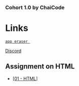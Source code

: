 ### Cohort 1.0 by ChaiCode


# Links

 [`app eraser `](https://app.eraser.io/workspace/aqaTC9ma4qmZ9CDuSriU) 

 [Discord]()

## Assignment on HTML
  - [[01 - HTML](https://github.com/merakesh99/ChaiCode_Cohort/tree/main/html)]